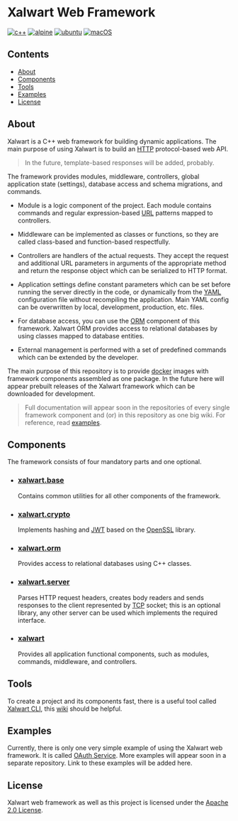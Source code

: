 # Xalwart Web Framework
[![c++](https://img.shields.io/badge/c%2B%2B-20-6c85cf)](https://isocpp.org/)
[![alpine](https://img.shields.io/badge/Alpine_Linux-0D597F?style=flat&logo=alpine-linux&logoColor=white)](https://alpinelinux.org/)
[![ubuntu](https://img.shields.io/badge/Ubuntu-E95420?style=flat&logo=ubuntu&logoColor=white)](https://ubuntu.com/)
[![macOS](https://img.shields.io/badge/macOS-343D46?style=flat&logo=apple&logoColor=F0F0F0)](https://www.apple.com/macos)

## Contents
* [About](#about)
* [Components](#components)
* [Tools](#tools)
* [Examples](#examples)
* [License](#license)

## About
Xalwart is a C++ web framework for building dynamic applications. The main
purpose of using Xalwart is to build an [HTTP](https://developer.mozilla.org/en-US/docs/Web/HTTP)
protocol-based web API.

> In the future, template-based responses will be added, probably.

The framework provides modules, middleware, controllers, global application state
(settings), database access and schema migrations, and commands.

* Module is a logic component of the project. Each module contains commands and
regular expression-based [URL](https://en.wikipedia.org/wiki/URL) patterns mapped
to controllers.

* Middleware can be implemented as classes or functions, so they are called class-based
and function-based respectfully.

* Controllers are handlers of the actual requests. They accept the request and additional
URL parameters in arguments of the appropriate method and return the response object which
can be serialized to HTTP format.

* Application settings define constant parameters which can be set before running the server
directly in the code, or dynamically from the [YAML](https://yaml.org/) configuration file
without recompiling the application. Main YAML config can be overwritten by local, development,
production, etc. files.

* For database access, you can use the [ORM](http://hibernate.org/orm/what-is-an-orm/) component
of this framework. Xalwart ORM provides access to relational databases by using classes mapped
to database entities.

* External management is performed with a set of predefined commands which can be extended by
the developer.

The main purpose of this repository is to provide [docker](https://www.docker.com/) images with
framework components assembled as one package. In the future here will appear prebuilt releases
of the Xalwart framework which can be downloaded for development.

> Full documentation will appear soon in the repositories of every single framework component
> and (or) in this repository as one big wiki. For reference, read [examples](#examples).

## Components
The framework consists of four mandatory parts and one optional.

* ### [xalwart.base](https://github.com/YuriyLisovskiy/xalwart.base)
  Contains common utilities for all other components of the framework.

* ### [xalwart.crypto](https://github.com/YuriyLisovskiy/xalwart.crypto)
  Implements hashing and [JWT](https://jwt.io/) based on the [OpenSSL](https://www.openssl.org/)
  library.

* ### [xalwart.orm](https://github.com/YuriyLisovskiy/xalwart.orm)
  Provides access to relational databases using C++ classes.

* ### [xalwart.server](https://github.com/YuriyLisovskiy/xalwart.server)
  Parses HTTP request headers, creates body readers and sends responses to the client
  represented by [TCP](https://en.wikipedia.org/wiki/Transmission_Control_Protocol) socket; this
  is an optional library, any other server can be used which implements the required interface.

* ### [xalwart](https://github.com/YuriyLisovskiy/xalwart)
  Provides all application functional components, such as modules, commands, middleware,
  and controllers.

## Tools
To create a project and its components fast, there is a useful tool called
[Xalwart CLI](https://github.com/YuriyLisovskiy/xalwart-cli), this
[wiki](https://github.com/YuriyLisovskiy/xalwart-cli/wiki) should be helpful.

## Examples
Currently, there is only one very simple example of using the Xalwart web framework.
It is called [OAuth Service](https://github.com/YuriyLisovskiy/oauth-service). More
examples will appear soon in a separate repository. Link to these examples will be
added here.

## License
Xalwart web framework as well as this project is licensed under the
[Apache 2.0 License](LICENSE).
